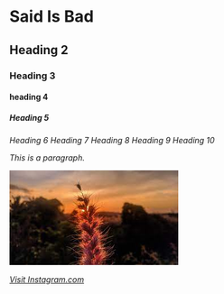 <!DOCTYPE html>
<html>
<title>HTML Tutorial</title>
<body>

<h1>Said Is Bad</h1>
<h2>Heading 2
<h3>Heading 3
<h4>heading 4
<h5>Heading 5
<h6>Heading 6
<h7>Heading 7
<h8>Heading 8
<h9>Heading 9
<h10>Heading 10
  
  
  

<p>This is a paragraph.</p>
  
<img src="flower.jpeg" alt="Flower">

  <a href="https://www.instagram.com/ack_1453">Visit Instagram.com</a>


